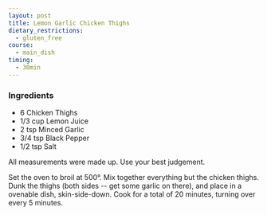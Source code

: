 ```yaml
---
layout: post
title: Lemon Garlic Chicken Thighs
dietary_restrictions:
  - gluten_free
course:
  - main_dish
timing:
  - 30min
---
```


### Ingredients
  - 6 Chicken Thighs
  - 1/3 cup Lemon Juice
  - 2 tsp Minced Garlic
  - 3/4 tsp Black Pepper
  - 1/2 tsp Salt

All measurements were made up. Use your best judgement.

Set the oven to broil at 500°. Mix together everything but the chicken thighs. Dunk the thighs (both sides -- get some garlic on there), and place in a ovenable dish, skin-side-down. Cook for a total of 20 minutes, turning over every 5 minutes.
